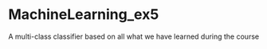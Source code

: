 # MachineLearning_ex5

A multi-class classifier based on all what we have learned during the course
